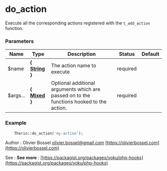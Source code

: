 # do_action

Execute all the corresponding actions registered with the `t_add_action` function.


### Parameters
Name  |  Type  |  Description  |  Status  |  Default
------------  |  ------------  |  ------------  |  ------------  |  ------------
$name  |  **{ [String](http://php.net/manual/en/language.types.string.php) }**  |  The action name to execute  |  required  |
$args...  |  **{ [Mixed](http://php.net/manual/en/language.pseudo-types.php#language.types.mixed) }**  |  Optional additional arguments which are passed on to the functions hooked to the action.  |  required  |

### Example
```php
	Thorin::do_action('my-action');
```
Author : Olivier Bossel [olivier.bossel@gmail.com](mailto:olivier.bossel@gmail.com) [https://olivierbossel.com](https://olivierbossel.com)

See : **See more** : [https://packagist.org/packages/voku/php-hooks](https://packagist.org/packages/voku/php-hooks)